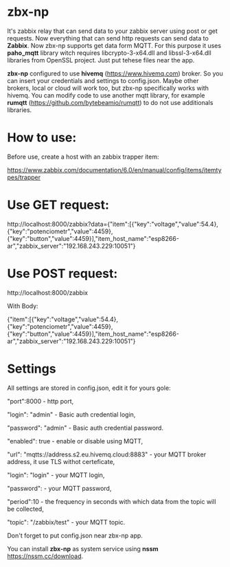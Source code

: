 # zbx-np
It's zabbix relay that can send data to your zabbix server using post or get requests. Now everything that can send http requests can send data to **Zabbix**. Now zbx-np supports get data form MQTT. For this purpose it uses **paho_mqtt** library witch requires libcrypto-3-x64.dll and libssl-3-x64.dll libraries from OpenSSL project. Just put tehese files near the app.

**zbx-np** configured to use **hivemq** (https://www.hivemq.com) broker. So you can insert your credentials and settings to config.json. Maybe other brokers, local or cloud will work too, but zbx-np specifically works with hivemq. You can modify code to use another mqtt library, for example **rumqtt** (https://github.com/bytebeamio/rumqtt) to do not use additionals libraries.

# How to use:

Before use, create a host with an zabbix trapper item:

https://www.zabbix.com/documentation/6.0/en/manual/config/items/itemtypes/trapper

# Use GET request: 
http://localhost:8000/zabbix?data={"item":[{"key":"voltage","value":54.4},{"key":"potenciometr","value":4459},{"key":"button","value":4459}],"item_host_name":"esp8266-ar","zabbix_server":"192.168.243.229:10051"}

# Use POST request: 
http://localhost:8000/zabbix 

With Body:

{"item":[{"key":"voltage","value":54.4},{"key":"potenciometr","value":4459},{"key":"button","value":4459}],"item_host_name":"esp8266-ar","zabbix_server":"192.168.243.229:10051"}

# Settings
All settings are stored in config.json, edit it for yours gole:

"port":8000 - http port,

"login": "admin" - Basic auth credential login,

"password": "admin" - Basic auth credential password.

"enabled": true -  enable or disable using MQTT,

"url": "mqtts://address.s2.eu.hivemq.cloud:8883" - your MQTT broker address, it use TLS withot certeficate,

"login": "login" - your MQTT login,

"password":  - your MQTT password,

"period":10 - the frequency in seconds with which data from the topic will be collected,

"topic": "/zabbix/test" - your MQTT topic.

Don't forget to put config.json near zbx-np app.

You can install **zbx-np** as system service using **nssm** https://nssm.cc/download.
